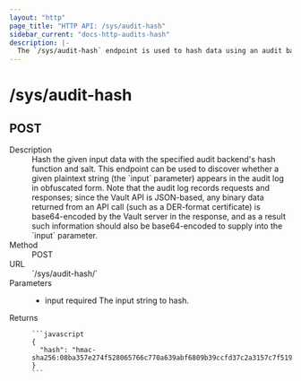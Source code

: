 ```yaml
---
layout: "http"
page_title: "HTTP API: /sys/audit-hash"
sidebar_current: "docs-http-audits-hash"
description: |-
  The `/sys/audit-hash` endpoint is used to hash data using an audit backend's hash function and salt.
---
```


# /sys/audit-hash

## POST

<dl>
  <dt>Description</dt>
  <dd>
    Hash the given input data with the specified audit backend's hash function
    and salt. This endpoint can be used to discover whether a given plaintext
    string (the `input` parameter) appears in the audit log in obfuscated form.
    Note that the audit log records requests and responses; since the Vault API
    is JSON-based, any binary data returned from an API call (such as a
    DER-format certificate) is base64-encoded by the Vault server in the
    response, and as a result such information should also be base64-encoded to
    supply into the `input` parameter.
  </dd>

  <dt>Method</dt>
  <dd>POST</dd>

  <dt>URL</dt>
  <dd>`/sys/audit-hash/<path>`</dd>

  <dt>Parameters</dt>
  <dd>
    <ul>
      <li>
        <span class="param">input</span>
        <span class="param-flags">required</span>
        The input string to hash.
      </li>
    </ul>
  </dd>

  <dt>Returns</dt>
  <dd>

    ```javascript
    {
      "hash": "hmac-sha256:08ba357e274f528065766c770a639abf6809b39ccfd37c2a3157c7f51954da0a"
    }
    ```

  </dd>
</dl>
